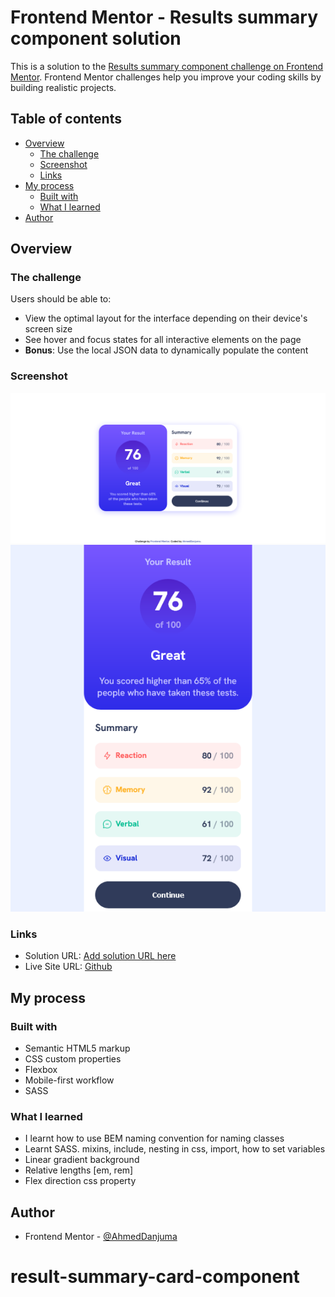 # Frontend Mentor - Results summary component solution

This is a solution to the [Results summary component challenge on Frontend Mentor](https://www.frontendmentor.io/challenges/results-summary-component-CE_K6s0maV). Frontend Mentor challenges help you improve your coding skills by building realistic projects. 

## Table of contents

- [Overview](#overview)
  - [The challenge](#the-challenge)
  - [Screenshot](#screenshot)
  - [Links](#links)
- [My process](#my-process)
  - [Built with](#built-with)
  - [What I learned](#what-i-learned)
- [Author](#author)

## Overview

### The challenge

Users should be able to:

- View the optimal layout for the interface depending on their device's screen size
- See hover and focus states for all interactive elements on the page
- **Bonus**: Use the local JSON data to dynamically populate the content

### Screenshot

![Desktop Screenshot](Screenshot-Desktop.png)
![Mobile Screenshot](Screenshot-Mobile.png)

### Links

- Solution URL: [Add solution URL here](https://your-solution-url.com)
- Live Site URL: [Github](https://ahmeddanjuma.github.io/result-summary-card-component/)

## My process

### Built with

- Semantic HTML5 markup
- CSS custom properties
- Flexbox
- Mobile-first workflow
- SASS

### What I learned
- I learnt how to use BEM naming convention for naming classes
- Learnt SASS. mixins, include, nesting in css, import, how to set variables
- Linear gradient background
- Relative lengths [em, rem]
- Flex direction css property


## Author

<!-- - Website - [Add your name here](https://www.your-site.com) -->
- Frontend Mentor - [@AhmedDanjuma](https://www.frontendmentor.io/profile/AhmedDanjuma)
<!-- - Twitter - [@yourusername](https://www.twitter.com/yourusername) -->

# result-summary-card-component
